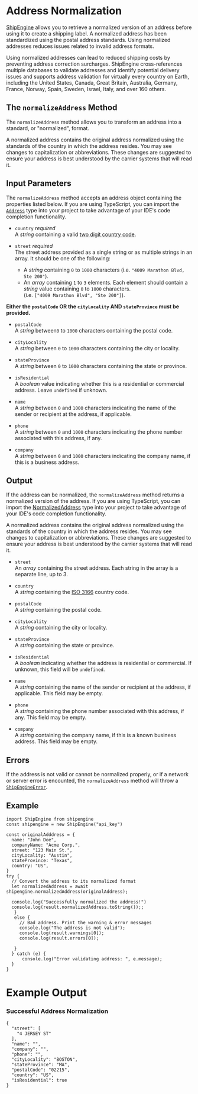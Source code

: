 Address Normalization
================================
[ShipEngine](www.shipengine.com) allows you to retrieve a normalized version of an address before using it to create a
shipping label. A normalized address has been standardized using the postal address standards. Using normalized addresses reduces issues related to invalid address formats.

Using normalized addresses can lead to reduced shipping costs by preventing address correction
surcharges. ShipEngine cross-references multiple databases to validate addresses and identify potential delivery issues
and supports address validation for virtually every country on Earth, including the United States, Canada,
Great Britain, Australia, Germany, France, Norway, Spain, Sweden, Israel, Italy, and over 160 others.

The `normalizeAddress` Method
------------------------------------------
The `normalizeAddress` method allows you to transform an address into a standard, or "normalized", format.

A normalized address contains the original address
normalized using the standards of the country in which the address resides. You may see changes to capitalization or abbreviations.
These changes are suggested
to ensure your address is best understood by the carrier systems that will read it.

Input Parameters
-----------------------------------

The `normalizeAddress` method accepts an address object containing the properties listed below.
If you are using TypeScript, you can import the [`Address`](https://github.com/ShipEngine/shipengine-js/blob/dc2a6cd5dba7f3e62f35b9d2224270bb94700897/src/address/public-types.ts#L6-L54)
type into your project to take advantage of your
IDE's code completion functionality.


* `country` *required* <br>
  A *string* containing a valid [two digit country code](https://en.wikipedia.org/wiki/List_of_ISO_3166_country_codes).

* `street` *required* <br>
  The street address provided as a single string or as multiple strings in an array. It should be one of the following:<br>

    *  A *string* containing `0` to `1000` characters (i.e. `"4009 Marathon Blvd, Ste 200"`). <br>
    * An *array* containing `1` to `3` elements. Each element
      should contain a *string* value containing `0` to `1000` characters. <br>
      (i.e. `["4009 Marathon Blvd", "Ste 200"]`).

**Either the `postalCode` OR the `cityLocality` AND `stateProvince` must be provided.**

* `postalCode`  <br>
  A *string* between`0` to `1000` characters containing the postal code. <br>


* `cityLocality`  <br>
  A *string* between `0` to `1000` characters containing the city or locality.<br>


* `stateProvince`  <br>
  A *string* between `0` to `1000` characters containing the state or province.<br>


* `isResidential` <br>
  A *boolean* value indicating whether this is a residential or commercial address. Leave `undefined` if unknown. <br>


* `name` <br>
  A *string* between `0` and `1000` characters indicating the name of the sender or recipient at the address, if applicable.


* `phone` <br>
  A *string* between `0` and `1000` characters indicating the phone number associated with this address, if any.


* `company` <br>
  A *string* between `0` and `1000` characters indicating the company name, if this is a business address.


Output
---------------------------
If the address can be normalized, the `normalizeAddress` method returns a normalized version of the address. If you are using TypeScript, you can import the [NormalizedAddress]("./../src/address/public-types.ts") type into your project to take advantage of your IDE's code completion functionality.

A normalized address contains the original address
normalized using the standards of the country in which the address resides. You may see changes to capitalization or abbreviations.
These changes are suggested
to ensure your address is best understood by the carrier systems that will read it.

* `street` <br>
  An *array* containing the street address. Each string in the array is a separate line, up to 3.<br>

* `country` <br>
  A *string* containing the [ISO 3166](https://en.wikipedia.org/wiki/List_of_ISO_3166_country_codes) country code.

* `postalCode`  <br>
  A *string* containing the postal code.

* `cityLocality`  <br>
  A *string* containing the city or locality.

* `stateProvince`  <br>
  A *string* containing the state or province.

* `isResidential` <br>
  A *boolean* indicating whether the address is residential or commercial.
  If unknown, this field will be `undefined`.

* `name` <br>
  A *string* containing the name of the sender or recipient at the address, if applicable.
  This field may be empty.

* `phone` <br>
  A *string* containing the phone number associated with this address, if any.
  This field may be empty.

* `company` <br>
  A *string* containing the company name, if this is a known business address.
  This field may be empty.


Errors
-----------------------
If the address is not valid or cannot be normalized properly, or if a network or server error is encounted, the `normalizeAddress` method will throw a [`ShipEngineError`](https://github.com/ShipEngine/shipengine-js/blob/dc2a6cd5dba7f3e62f35b9d2224270bb94700897/src/errors/shipengine-error.ts#L7-L44).


Example
-----------------------
```
import ShipEngine from shipengine
const shipengine = new ShipEngine("api_key")

const originalAdddress = {
  name: "John Doe",
  companyName: "Acme Corp.",
  street: "123 Main St.",
  cityLocality: "Austin",
  stateProvince: "Texas",
  country: "US",
}
try {
  // Convert the address to its normalized format
  let normalizedAddress = await shipengine.normalizedAddress(originalAddress);
    
  console.log("Successfully normalized the address!")
  console.log(result.normalizedAddress.toString());;
   }
   else {
     // Bad address. Print the warning & error messages
     console.log("The address is not valid");
     console.log(result.warnings[0]);
     console.log(result.errors[0]);
     
   } 
  } catch (e) {
      console.log("Error validating address: ", e.message);
  }
}

```                               

Example Output
===========================

### Successful Address Normalization
```
{
  "street": [
    "4 JERSEY ST"
  ],
  "name": "",
  "company": "",
  "phone": "",
  "cityLocality": "BOSTON",
  "stateProvince": "MA",
  "postalCode": "02215",
  "country": "US",
  "isResidential": true
}
```